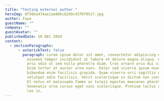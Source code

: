 ```yaml
---
title: "Testing external author "
heroImg: 8f56ba474ae1ae88bcb2d9c43f070517.jpg
author: Faye
guestName: ""
company: ""
guestAvatar: ""
publishedDate: 10 DEC 2020
content:
  - sectionParagraphs:
      - asteriskText: false
        paragraph: Lorem ipsum dolor sit amet, consectetur adipiscing elit, sed do
          eiusmod tempor incididunt ut labore et dolore magna aliqua. Ornare
          arcu odio ut sem nulla pharetra diam. Cras ornare arcu dui vivamus.
          Enim tortor at auctor urna nunc. Dolor sed viverra ipsum nunc aliquet
          bibendum enim facilisis gravida. Quam viverra orci sagittis eu
          volutpat odio facilisis. Velit scelerisque in dictum non consectetur.
          Et netus et malesuada fames ac turpis egestas maecenas pharetra.
          Venenatis urna cursus eget nunc scelerisque. Pretium lectus quam id
          leo in.
---
```

